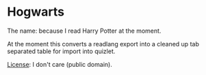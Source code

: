 # Hogwarts

The name: because I read Harry Potter at the moment.

At the moment this converts a readlang export into a cleaned up tab separated table for import into quizlet.

[License](./LICENSE): I don't care (public domain).
